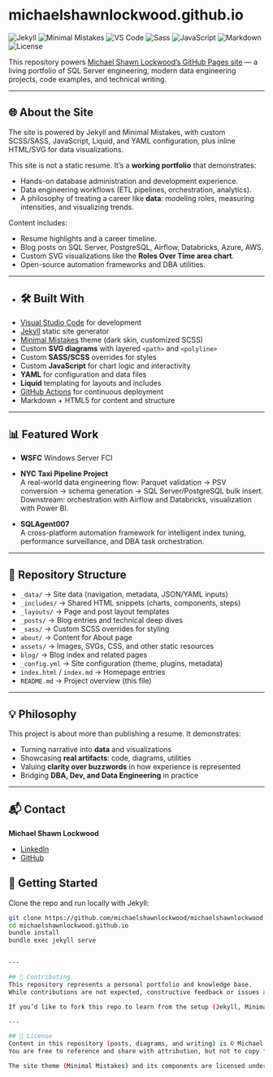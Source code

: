 # michaelshawnlockwood.github.io

![Jekyll](https://img.shields.io/badge/Built_with-Jekyll-blue?logo=jekyll&logoColor=white)
![Minimal Mistakes](https://img.shields.io/badge/Theme-Minimal%20Mistakes-darkgreen)
![VS Code](https://img.shields.io/badge/Editor-VS%20Code-007ACC?logo=visualstudiocode&logoColor=white)
![Sass](https://img.shields.io/badge/Styles-Sass-CC6699?logo=sass&logoColor=white)
![JavaScript](https://img.shields.io/badge/Logic-JavaScript-F7DF1E?logo=javascript&logoColor=black)
![Markdown](https://img.shields.io/badge/Content-Markdown-000000?logo=markdown)
![License](https://img.shields.io/badge/License-MIT-lightgrey)

This repository powers [Michael Shawn Lockwood’s GitHub Pages site](https://michaelshawnlockwood.github.io) — a living portfolio of SQL Server engineering, modern data engineering projects, code examples, and technical writing.

---

## 🌐 About the Site
The site is powered by Jekyll and Minimal Mistakes, with custom SCSS/SASS, JavaScript, Liquid, and YAML configuration, plus inline HTML/SVG for data visualizations.

This site is not a static resume. It’s a **working portfolio** that demonstrates:
- Hands-on database administration and development experience.
- Data engineering workflows (ETL pipelines, orchestration, analytics).
- A philosophy of treating a career like **data**: modeling roles, measuring intensities, and visualizing trends.

Content includes:
- Resume highlights and a career timeline.
- Blog posts on SQL Server, PostgreSQL, Airflow, Databricks, Azure, AWS.
- Custom SVG visualizations like the **Roles Over Time area chart**.
- Open-source automation frameworks and DBA utilities.

---

- ## 🛠️ Built With
- [Visual Studio Code](https://code.visualstudio.com/) for development
- [Jekyll](https://jekyllrb.com/) static site generator
- [Minimal Mistakes](https://mmistakes.github.io/minimal-mistakes/) theme (dark skin, customized SCSS)
- Custom **SVG diagrams** with layered `<path>` and `<polyline>`
- Custom **SASS/SCSS** overrides for styles
- Custom **JavaScript** for chart logic and interactivity
- **YAML** for configuration and data files
- **Liquid** templating for layouts and includes
- [GitHub Actions](https://github.com/features/actions) for continuous deployment
- Markdown + HTML5 for content and structure

---

## 📊 Featured Work
- **WSFC**
  Windows Server FCI
- **NYC Taxi Pipeline Project**  
  A real-world data engineering flow: Parquet validation → PSV conversion → schema generation → SQL Server/PostgreSQL bulk insert. Downstream: orchestration with Airflow and Databricks, visualization with Power BI.

- **SQLAgent007**  
  A cross-platform automation framework for intelligent index tuning, performance surveillance, and DBA task orchestration.

---

## 📂 Repository Structure
- `_data/` → Site data (navigation, metadata, JSON/YAML inputs)
- `_includes/` → Shared HTML snippets (charts, components, steps)
- `_layouts/` → Page and post layout templates
- `_posts/` → Blog entries and technical deep dives
- `_sass/` → Custom SCSS overrides for styling
- `about/` → Content for About page
- `assets/` → Images, SVGs, CSS, and other static resources
- `blog/` → Blog index and related pages
- `_config.yml` → Site configuration (theme, plugins, metadata)
- `index.html` / `index.md` → Homepage entries
- `README.md` → Project overview (this file)

---

## 💡 Philosophy
This project is about more than publishing a resume. It demonstrates:
- Turning narrative into **data** and visualizations  
- Showcasing **real artifacts**: code, diagrams, utilities  
- Valuing **clarity over buzzwords** in how experience is represented  
- Bridging **DBA, Dev, and Data Engineering** in practice  

---

## 📬 Contact
**Michael Shawn Lockwood**  
- [LinkedIn](https://www.linkedin.com/in/mslockwood/)  
- [GitHub](https://github.com/michaelshawnlockwood)  


## 🚀 Getting Started
Clone the repo and run locally with Jekyll:

```bash
git clone https://github.com/michaelshawnlockwood/michaelshawnlockwood.github.io
cd michaelshawnlockwood.github.io
bundle install
bundle exec jekyll serve


---

## 🤝 Contributing
This repository represents a personal portfolio and knowledge base.  
While contributions are not expected, constructive feedback or issues are welcome via [GitHub Issues](https://github.com/michaelshawnlockwood/michaelshawnlockwood.github.io/issues).

If you’d like to fork this repo to learn from the setup (Jekyll, Minimal Mistakes, SVG visualizations), feel free — just keep attribution intact.

---

## 📜 License
Content in this repository (posts, diagrams, and writing) is © Michael Shawn Lockwood.  
You are free to reference and share with attribution, but not to copy for commercial use.  

The site theme (Minimal Mistakes) and its components are licensed under the [MIT License](https://opensource.org/licenses/MIT).
